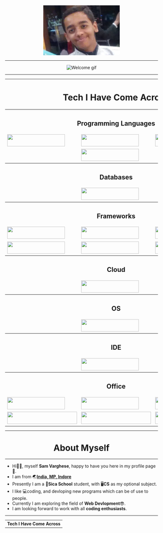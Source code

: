 <p align="center"><img src="Documents/Capture.PNG" alt="Profile picture" width="50%">

<hr>

<p align="center"><img src="https://octodex.github.com/images/daftpunktocat-thomas.gif" alt="Welcome gif" width="50%"></p>

<hr>

<table>
<tr>
    <th colspan="3" ><h1 align="center">Tech I Have Come Across</h1></th>
</tr>
<tr>
    <th colspan="3"><h2 align="center">Programming Languages</h2></th>
</tr>
<tr>
    <td><img src="https://img.shields.io/badge/Python-3776AB?style=for-the-badge&logo=python&logoColor=white" height="40" width="190"></td>
    <td><img src="https://img.shields.io/badge/JavaScript-F7DF1E?style=for-the-badge&logo=javascript&logoColor=black" height="40" width="190"></td>
    <td><img src="https://img.shields.io/badge/HTML5-E34F26?style=for-the-badge&logo=html5&logoColor=white" height="40" width="190"></td>
</tr>
<tr>
    <td></td>
    <td><img src="https://img.shields.io/badge/CSS3-1572B6?style=for-the-badge&logo=css3&logoColor=white" height="40" width="190"></td>
    <td></td>
</tr>
<tr>
    <th colspan="3"><h2 align="center">Databases</h2></th>
</tr>
<tr>
    <td></td>
    <td><img src="https://img.shields.io/badge/MySQL-00000F?style=for-the-badge&logo=mysql&logoColor=white" height="40" width="190"></td>
    <td></td>
</tr>
<tr>
    <th colspan="3"><h2 align="center">Frameworks</h2></th>
</tr>
<tr>
    <td><img src="https://img.shields.io/badge/Jupyter-F37626.svg?&style=for-the-badge&logo=Jupyter&logoColor=white" height="40" width="190"></td>
    <td><img src="https://img.shields.io/badge/Markdown-000000?style=for-the-badge&logo=markdown&logoColor=white" height="40" width="190"></td>
    <td><img src="https://img.shields.io/badge/HTML5-E34F26?style=for-the-badge&logo=html5&logoColor=white" height="40" width="190"></td>
</tr>
<tr>
    <td><img src="https://img.shields.io/badge/Microsoft-666666?style=for-the-badge&logo=microsoft&logoColor=white" height="40" width="190"></td>
    <td><img src="https://img.shields.io/badge/conda-342B029.svg?&style=for-the-badge&logo=anaconda&logoColor=white" height="40" width="190"></td>
    <td><img src="https://img.shields.io/badge/Git-F05032?style=for-the-badge&logo=git&logoColor=white" height="40" width="190"></td>
</tr>
<tr>
    <th colspan="3"><h2 align="center">Cloud</h2></th>
</tr>
<tr>
    <td></td>
    <td><img src="https://img.shields.io/badge/Google_Cloud-4285F4?style=for-the-badge&logo=google-cloud&logoColor=white" height="40" width="190"></td>
    <td></td>
</tr>
<tr>
    <th colspan="3"><h2 align="center">OS</h2></th>
</tr>
<tr>
    <td></td>
    <td><img src="https://img.shields.io/badge/Windows-0078D6?style=for-the-badge&logo=windows&logoColor=white" height="40" width="190"></td>
    <td></td>
</tr>
<tr>
    <th colspan="3"><h2 align="center">IDE</h2></th>
</tr>
<tr>
    <td></td>
    <td><img src="https://img.shields.io/badge/Visual_Studio_Code-0078D4?style=for-the-badge&logo=visual%20studio%20code&logoColor=white" height="40" width="190"></td>
    <td></td>
</tr>
<tr>
    <th colspan="3"><h2 align="center">Office</h2></th>
</tr>
<tr>
    <td><img src="https://img.shields.io/badge/Microsoft_Excel-217346?style=for-the-badge&logo=microsoft-excel&logoColor=white" height="40" width="190"></td>
    <td><img src="https://img.shields.io/badge/Microsoft_PowerPoint-B7472A?style=for-the-badge&logo=microsoft-powerpoint&logoColor=white" height="40" width="190"></td>
    <td><img src="https://img.shields.io/badge/Microsoft_Office-D83B01?style=for-the-badge&logo=microsoft-office&logoColor=white" height="40" width="190"></td>
</tr>
<tr>
    <td><img src="https://img.shields.io/badge/Microsoft_Office-D83B01?style=for-the-badge&logo=microsoft-office&logoColor=white" height="40" width="230"></td>
    <td><img src="https://img.shields.io/badge/Microsoft_Word-2B579A?style=for-the-badge&logo=microsoft-word&logoColor=white" height="40" width="230"></td>
    <td><img src="https://img.shields.io/badge/Google%20Sheets-34A853?style=for-the-badge&logo=google-sheets&logoColor=white" height="40" width="230"></td>
</tr>
</table>

<hr>

<h1 align="center">About Myself</h1>

<hr>

- Hi🙋‍♂️, myself **Sam Varghese**, happy to have you here in my profile page🙏.
- I am from 🌏<a href="https://goo.gl/maps/F1N2pFFApSQ8B9Jd9">**India, MP, Indore**</a>
- Presently I am a 🏫**Sica School** student, with 🖥️**CS** as my optional subject.
- I like 💻coding, and devloping new programs which can be of use to people.
- Currently I am exploring the field of **Web Devlopment**😎.
- I am looking forward to work with all **coding enthusiasts**.

<hr>

<table>

<tr>
    <th colspan="3">Tech I Have Come Across</th>
</tr>
